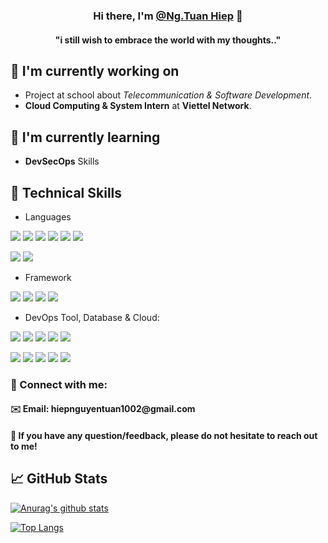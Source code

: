 <!-- <p align="center">
  <a href="https://www.yushi.dev/" target="_blank" rel="noreferrer"><img src="https://user-images.githubusercontent.com/75753187/123350185-74ce0900-d528-11eb-848d-d92955dbb944.png" alt="my banner"></a>
</p> -->

<h3 align="center">
Hi there, I'm <a href="#" target="_blank" rel="noreferrer">@Ng.Tuan Hiep</a> 👋
</h3>

<!-- <h2 align="center">
I'm a Full-Stack Web Developer 💻, Photographer 📸, and Designer 🎨!
</h2>  -->
<h4 align="center">
"i still wish to embrace the world with my thoughts.."
</h4>



## 🔭 I'm currently working on

- Project at school about *Telecommunication & Software Development*. 
- **Cloud Computing & System Intern** at **Viettel Network**.

## 🌱 I'm currently learning

- **DevSecOps** Skills

## 💼 Technical Skills

- Languages
  
![](https://img.shields.io/badge/Python-3776AB?style=for-the-badge&logo=python&logoColor=white)
![](https://img.shields.io/badge/HTML5-E34F26?style=for-the-badge&logo=html5&logoColor=white)
![](https://img.shields.io/badge/CSS-239120?&style=for-the-badge&logo=css3&logoColor=white)
![](https://img.shields.io/badge/JavaScript-F7DF1E?style=for-the-badge&logo=javascript&logoColor=black)
![](https://img.shields.io/badge/C%2B%2B-00599C?style=for-the-badge&logo=c%2B%2B&logoColor=white)
![](https://img.shields.io/badge/C-00599C?style=for-the-badge&logo=c&logoColor=white)

![](https://img.shields.io/badge/Shell_Script-121011?style=for-the-badge&logo=gnu-bash&logoColor=white)
![](https://img.shields.io/badge/Markdown-000000?style=for-the-badge&logo=markdown&logoColor=white)
</br>
- Framework

![](https://img.shields.io/badge/React-20232A?style=for-the-badge&logo=react&logoColor=61DAFB)
![](https://img.shields.io/badge/Sass-CC6699?style=for-the-badge&logo=sass&logoColor=white)
![](https://img.shields.io/badge/Node.js-43853D?style=for-the-badge&logo=node.js&logoColor=white)
![](https://img.shields.io/badge/Material--UI-0081CB?style=for-the-badge&logo=material-ui&logoColor=white)
</br>

- DevOps Tool, Database & Cloud:

![](https://img.shields.io/badge/Google_Cloud-4285F4?style=for-the-badge&logo=google-cloud&logoColor=white)
![](https://img.shields.io/badge/Heroku-430098?style=for-the-badge&logo=heroku&logoColor=white)
![](https://img.shields.io/badge/Netlify-00C7B7?style=for-the-badge&logo=netlify&logoColor=white)
![](https://img.shields.io/badge/MongoDB-4EA94B?style=for-the-badge&logo=mongodb&logoColor=white)
![](https://img.shields.io/badge/Digital_Ocean-0080FF?style=for-the-badge&logo=DigitalOcean&logoColor=white)

![](https://img.shields.io/badge/GitLab-330F63?style=for-the-badge&logo=gitlab&logoColor=white) ![](https://img.shields.io/badge/GitHub-100000?style=for-the-badge&logo=github&logoColor=white) ![](https://img.shields.io/badge/Linux-FCC624?style=for-the-badge&logo=linux&logoColor=black) ![](https://img.shields.io/badge/Ubuntu-E95420?style=for-the-badge&logo=ubuntu&logoColor=white) ![](	https://img.shields.io/badge/Windows-0078D6?style=for-the-badge&logo=windows&logoColor=white)

### 🤝 Connect with me:
<h4 align="left">
✉️ Email: hiepnguyentuan1002@gmail.com
</h4>
<h4 align="left">
💬 If you have any question/feedback, please do not hesitate to reach out to me!
</h4>

## 📈 GitHub Stats 

[![Anurag's github stats](https://github-readme-stats.vercel.app/api?username=ithaquaKr)](https://github.com/ithaquaKr)

[![Top Langs](https://github-readme-stats.vercel.app/api/top-langs/?username=ithaquaKr&layout=compact)](https://github.com/ithaquaKr)
